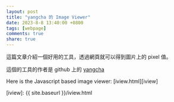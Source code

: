 ```yaml
---
layout: post
title: "yangcha 的 Image Viewer"
date: 2023-8-8 13:40:00 +0800
tags: [webpage]
comments: true
share: true
---
```


這篇文章介紹一個好用的工具，透過網頁就可以得到圖片上的 pixel 值。

這個的工具的作者是 github 上的 [yangcha][yangcha]

Here is the Javascript based image viewer: [iview.html][iview]



[yangcha]: https://github.com/yangcha/iview
[iview]: {{ site.baseurl }}/iview.html
